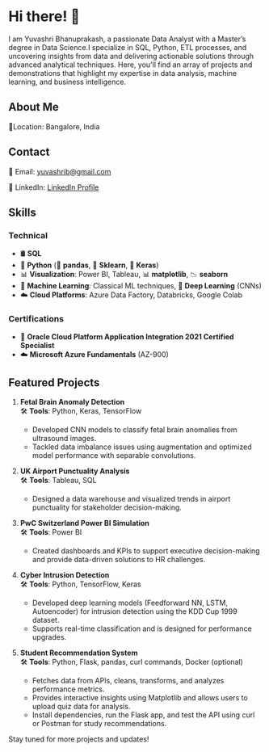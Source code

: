 # Hi there! 👋
I am Yuvashri Bhanuprakash, a passionate Data Analyst with a Master’s degree in Data Science.I specialize in SQL, Python, ETL processes, and uncovering insights from data and delivering actionable solutions through advanced analytical techniques.
Here, you'll find an array of projects and demonstrations that highlight my expertise in data analysis, machine learning, and business intelligence.

## About Me
📍Location: Bangalore, India

## Contact

📧 Email: yuvashrib@gmail.com

🔗 LinkedIn: [LinkedIn Profile](https://www.linkedin.com/in/YuvashriBhanuprakash)


## Skills
### Technical
- 🛢️ **SQL**
- 🐍 **Python** (🐼 **pandas**, 🤖 **Sklearn**, 🧠 **Keras**)
- 📊 **Visualization**: Power BI, Tableau, 📊 **matplotlib**, 📉 **seaborn**
- 🤖 **Machine Learning**: Classical ML techniques, 🧠 **Deep Learning** (CNNs)
- ☁️ **Cloud Platforms**: Azure Data Factory, Databricks, Google Colab

### Certifications
- 🏅 **Oracle Cloud Platform Application Integration 2021 Certified Specialist**
- ☁️ **Microsoft Azure Fundamentals** (AZ-900)

## Featured Projects

1. **Fetal Brain Anomaly Detection**  
   🛠️ **Tools**: Python, Keras, TensorFlow  
   - Developed CNN models to classify fetal brain anomalies from ultrasound images.  
   - Tackled data imbalance issues using augmentation and optimized model performance with separable convolutions.

2. **UK Airport Punctuality Analysis**  
   🛠️ **Tools**: Tableau, SQL  
   - Designed a data warehouse and visualized trends in airport punctuality for stakeholder decision-making.

3. **PwC Switzerland Power BI Simulation**  
   🛠️ **Tools**: Power BI  
   - Created dashboards and KPIs to support executive decision-making and provide data-driven solutions to HR challenges.
     
4. **Cyber Intrusion Detection**  
   🛠️ **Tools**: Python, TensorFlow, Keras
   - Developed deep learning models (Feedforward NN, LSTM, Autoencoder) for intrusion detection using the KDD Cup 1999 dataset.
   - Supports real-time classification and is designed for performance upgrades.
     
5. **Student Recommendation System**  
   🛠️ **Tools**: Python, Flask, pandas, curl commands, Docker (optional)
   - Fetches data from APIs, cleans, transforms, and analyzes performance metrics.
   - Provides interactive insights using Matplotlib and allows users to upload quiz data for analysis.
   - Install dependencies, run the Flask app, and test the API using curl or Postman for study recommendations.
     

Stay tuned for more projects and updates!
